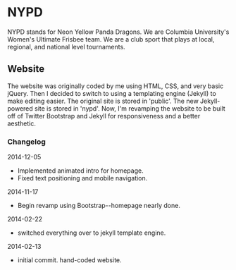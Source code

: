 NYPD
======
NYPD stands for Neon Yellow Panda Dragons. We are Columbia University's Women's Ultimate Frisbee team. We are a club sport that plays at local, regional, and national level tournaments.


Website
------
The website was originally coded by me using HTML, CSS, and very basic jQuery. Then I decided to switch to using a templating engine (Jekyll) to make editing easier. The original site is stored in 'public'. The new Jekyll-powered site is stored in 'nypd'. Now, I'm revamping the website to be built off of Twitter Bootstrap and Jekyll for responsiveness and a better aesthetic.


### Changelog

2014-12-05
  * Implemented animated intro for homepage.
  * Fixed text positioning and mobile navigation.

2014-11-17
  * Begin revamp using Bootstrap--homepage nearly done.

2014-02-22
  * switched everything over to jekyll template engine.

2014-02-13
  * initial commit. hand-coded website.